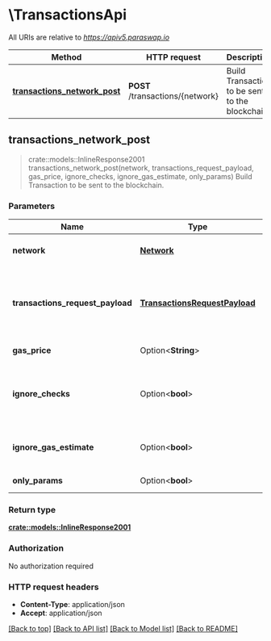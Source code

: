 # \TransactionsApi

All URIs are relative to *https://apiv5.paraswap.io*

Method | HTTP request | Description
------------- | ------------- | -------------
[**transactions_network_post**](TransactionsApi.md#transactions_network_post) | **POST** /transactions/{network} | Build Transaction to be sent to the blockchain.



## transactions_network_post

> crate::models::InlineResponse2001 transactions_network_post(network, transactions_request_payload, gas_price, ignore_checks, ignore_gas_estimate, only_params)
Build Transaction to be sent to the blockchain.

### Parameters


Name | Type | Description  | Required | Notes
------------- | ------------- | ------------- | ------------- | -------------
**network** | [**Network**](.md) | ID of the network. (Mainnet - 1, Ropsten - 3, Polygon - 56, BSC - 137). | [required] |
**transactions_request_payload** | [**TransactionsRequestPayload**](TransactionsRequestPayload.md) | Checkout `schemas/TransactionsRequestPayload` to infer what parameters are required to be parsed in the responseBody. (<b>Note</b>: The priceRoute object should be directly parsed without any change.) | [required] |
**gas_price** | Option<**String**> | The set gas-price for the transaction in wei. |  |
**ignore_checks** | Option<**bool**> | Allows the API to skip performing onchain checks such as balances, allowances, as well as transaction simulations. <b>Note:</b> The response does not contain <b><u>gas</u></b> parameter when <i>ignoreChecks</i> is set to `true`.  |  |
**ignore_gas_estimate** | Option<**bool**> | Allows the API to skip gas checks <b>Note:</b> The response does not contain <b><u>gas</u></b> parameter when <i>ignoreGasEstimate</i> is set to `true`. |  |
**only_params** | Option<**bool**> | Allows the API to return the contract parameters only. |  |

### Return type

[**crate::models::InlineResponse2001**](inline_response_200_1.md)

### Authorization

No authorization required

### HTTP request headers

- **Content-Type**: application/json
- **Accept**: application/json

[[Back to top]](#) [[Back to API list]](../README.md#documentation-for-api-endpoints) [[Back to Model list]](../README.md#documentation-for-models) [[Back to README]](../README.md)

